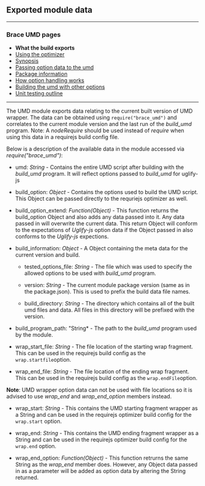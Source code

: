 ## Exported module data 

---
### Brace UMD pages
* **What the build exports**
* [Using the optimizer](https://github.com/restarian/brace_umd/blob/master/docs/using_the_optimizer.md)
* [Synopsis](https://github.com/restarian/brace_umd/blob/master/docs/synopsis.md)
* [Passing option data to the umd](https://github.com/restarian/brace_umd/blob/master/docs/passing_option_data_to_the_umd.md)
* [Package information](https://github.com/restarian/brace_umd/blob/master/docs/package_information.md)
* [How option handling works](https://github.com/restarian/brace_umd/blob/master/docs/how_option_handling_works.md)
* [Building the umd with other options](https://github.com/restarian/brace_umd/blob/master/docs/building_the_umd_with_other_options.md)
* [Unit testing outline](https://github.com/restarian/brace_umd/blob/master/docs/unit_testing_outline.md)

---

The UMD module exports data relating to the current built version of UMD wrapper. The data can be obtained using ```require("brace_umd")``` and correlates to the current module version and the last run of the *build_umd* program. 
Note: A *nodeRequire* should be used instead of *require* when using this data in a requirejs build config file.

Below is a description of the available data in the module accessed via *require("brace_umd")*:

* umd: *String* - Contains the entire UMD script after building with the *build_umd* program. It will reflect options passed to *build_umd* for uglify-js	

* build_option: *Object* - Contains the options used to build the UMD script. This Object can be passed directly to the requriejs optimizer as well.

* build_option_extend: *Function(Object)* - This function returns the build_option Object and also adds any data passed into it. Any data passed in will overwrite the current data. This return Object will conform to the expectations of *Uglify-js* option data if the Object passed in also conforms to the *Uglify-js* expections.

* build_information: *Object* - A Object containing the meta data for the current version and build.

	* tested_options_file: *String* - The file which was used to specify the allowed options to be used with *build_umd* program.

	* version: *String* - The current module package version (same as in the package.json). This is used to prefix the build data file names.

	* build_directory: *String* - The directory which contains all of the built umd files and data. All files in this directory will be prefixed with the version.

* build_program_path: "String* - The path to the *build_umd* program used by the module.

* wrap_start_file: *String* - The file location of the starting wrap fragment. This can be used in the requirejs build config as the ```wrap.startfile```option. 

* wrap_end_file: *String* - The file location of the ending wrap fragment. This can be used in the requirejs build config as the ```wrap.endFile```option.


**Note**: UMD wrapper option data can not be used with file locations so it is advised to use *wrap_end* and *wrap_end_option* members instead.


* wrap_start: *String* - This contains the UMD starting fragment wrapper as a String and can be used in the requirejs optimizer build config for the ```wrap.start``` option.

* wrap_end: *String* - This contains the UMD ending fragment wrapper as a String and can be used in the requirejs optimizer build config for the ```wrap.end``` option.

* wrap_end_option: *Function(Object)* - This function retrurns the same String as the *wrap_end* member does. However, any Object data passed in as a parameter will be added as option data by altering the String returned.

